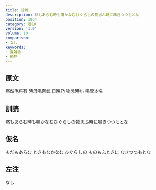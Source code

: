 ```yaml
---
title: 詠蝉
description: 黙もあらむ時も鳴かなむひぐらしの物思ふ時に鳴きつつもとな
position: 1964
category: 巻10
version: '1.0'
volume: 10
comparison:
- なし
keywords:
- 夏雑歌
- 動物
---
```


## 原文

黙然毛将有 時母鳴奈武 日晩乃 物念時尓 鳴管本名

## 訓読

黙もあらむ時も鳴かなむひぐらしの物思ふ時に鳴きつつもとな

## 仮名

もだもあらむ ときもなかなむ ひぐらしの ものもふときに なきつつもとな

## 左注

なし

